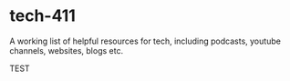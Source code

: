 # tech-411
A working list of helpful resources for tech, including podcasts, youtube channels, websites, blogs etc.

TEST
